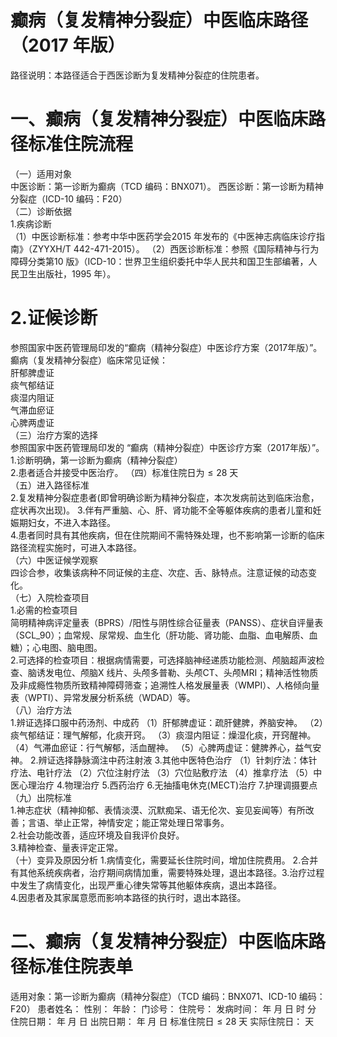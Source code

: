 # 癫病（复发精神分裂症）中医临床路径 （2017 年版）  
路径说明：本路径适合于西医诊断为复发精神分裂症的住院患者。  
# 一、癫病（复发精神分裂症）中医临床路径标准住院流程  
（一）适用对象  
中医诊断：第一诊断为癫病（TCD 编码：BNX071）。 西医诊断：第一诊断为精神分裂症（ICD-10 编码：F20）  
（二）诊断依据  
1.疾病诊断  
（1）中医诊断标准：参考中华中医药学会2015 年发布的《中医神志病临床诊疗指南》（ZYYXH/T 442-471-2015）。  （2）西医诊断标准：参照《国际精神与行为障碍分类第10 版》（ICD-10：世界卫生组织委托中华人民共和国卫生部编著，人民卫生出版社，1995 年）。  
# 2.证候诊断  
参照国家中医药管理局印发的“癫病（精神分裂症）中医诊疗方案（2017年版）”。  
癫病（复发精神分裂症）临床常见证候：  
肝郁脾虚证  
痰气郁结证  
痰湿内阻证  
气滞血瘀证  
心脾两虚证  
（三）治疗方案的选择  
参照国家中医药管理局印发的 “癫病（精神分裂症）中医诊疗方案（2017年版）”。  
1.诊断明确，第一诊断为癫病（精神分裂症）  
2.患者适合并接受中医治疗。 （四）标准住院日为${\leqslant}28$ 天  
（五）进入路径标准  
2.复发精神分裂症患者(即曾明确诊断为精神分裂症，本次发病前达到临床治愈，症状再次出现)。 3.伴有严重脑、心、肝、肾功能不全等躯体疾病的患者儿童和妊娠期妇女，不进入本路径。  
4.患者同时具有其他疾病，但在住院期间不需特殊处理，也不影响第一诊断的临床路径流程实施时，可进入本路径。  
（六）中医证候学观察  
四诊合参，收集该病种不同证候的主症、次症、舌、脉特点。注意证候的动态变化。  
（七）入院检查项目  
1.必需的检查项目  
简明精神病评定量表（BPRS）/阳性与阴性综合征量表（PANSS）、症状自评量表（SCL_90）；血常规、尿常规、血生化（肝功能、肾功能、血脂、血电解质、血糖）；心电图、脑电图。  
2.可选择的检查项目：根据病情需要，可选择脑神经递质功能检测、颅脑超声波检查、脑诱发电位、颅脑X 线片、头颅多普勒、头颅CT、头颅MRI；精神活性物质及非成瘾性物质所致精神障碍筛查；追溯性人格发展量表（WMPI）、人格倾向量表（WPTI）、异常发展分析系统（WDAD）等。  
（八）治疗方法  
1.辨证选择口服中药汤剂、中成药 （1）肝郁脾虚证：疏肝健脾，养脑安神。 （2）痰气郁结证：理气解郁，化痰开窍。 （3）痰湿内阻证：燥湿化痰，开窍醒神。 （4）气滞血瘀证：行气解郁，活血醒神。  （5）心脾两虚证：健脾养心，益气安神。 2.辨证选择静脉滴注中药注射液  3.其他中医特色治疗 （1）针刺疗法：体针疗法、电针疗法 （2）穴位注射疗法 （3）穴位贴敷疗法 （4）推拿疗法 （5）中医心理治疗 4.物理治疗  5.西药治疗   6.无抽搐电休克(MECT)治疗  7.护理调摄要点  
（九）出院标准  
1.神志症状（精神抑郁、表情淡漠、沉默痴呆、语无伦次、妄见妄闻等）有所改善；言语、举止正常，神情安定；能正常处理日常事务。  
2.社会功能改善，适应环境及自我评价良好。  
3.精神检查、量表评定正常。  
（十）变异及原因分析 1.病情变化，需要延长住院时间，增加住院费用。 2.合并有其他系统疾病者，治疗期间病情加重，需要特殊处理，退出本路径。3.治疗过程中发生了病情变化，出现严重心律失常等其他躯体疾病，退出本路径。  
4.因患者及其家属意愿而影响本路径的执行时，退出本路径。  
# 二、癫病（复发精神分裂症）中医临床路径标准住院表单  
适用对象：第一诊断为癫病（精神分裂症）（TCD 编码：BNX071、ICD-10 编码：F20） 患者姓名：          性别：    年龄：    门诊号：         住院号：            发病时间：   年  月  日  时  分  住院日期：   年  月  日 出院日期：   年  月   日 标准住院日${\leqslant}28$ 天                实际住院日：    天  
